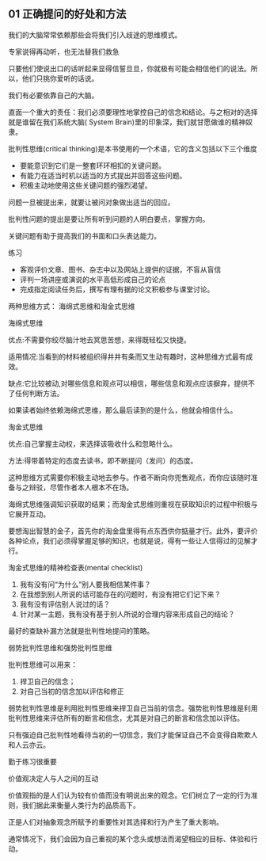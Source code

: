 ## 01 正确提问的好处和方法

我们的大脑常常依赖那些会将我们引入歧途的思维模式。

专家说得再动听，也无法替我们救急

只要他们使说出口的话听起来显得信誓旦旦，你就极有可能会相信他们的说法。所以，他们只挑你爱听的话说。

我们有必要依靠自己的大脑。

直面一个重大的责任：我们必须要理性地掌控自己的信念和结论。与之相对的选择就是谁留在我们系统大脑( System Brain)里的印象深，我们就甘愿做谁的精神奴隶。

批判性思维(critical thinking)是本书使用的一个术语，它的含义包括以下三个维度

* 要能意识到它们是一整套环环相扣的关键问题。
* 有能力在适当时机以适当的方式提出并回答这些问题。
* 积极主动地使用这些关键问题的强烈渴望。

问题一旦被提出来，就要让被问对象做出适当的回应。

批判性问题的提出是要让所有听到问题的人明白要点，掌握方向。

关键问题有助于提高我们的书面和口头表达能力。

练习

* 客观评价文章、图书、杂志中以及网站上提供的证据，不盲从盲信
* 评判一场讲座或演说的水平高低形成自己的论点
* 完成指定阅读任务后，撰写有理有据的论文积极参与课堂讨论。

两种思维方式： 海绵式思维和淘金式思维

海绵式思维

优点:不需要你绞尽脑汁地去冥思苦想，来得既轻松又快捷。

适用情况:当看到的材料被组织得井井有条而又生动有趣时，这种思维方式最有成效。

缺点:它比较被动,对哪些信息和观点可以相信，哪些信息和观点应该摒弃，提供不了任何判断方法。

如果读者始终依赖海绵式思维，那么最后读到的是什么，他就会相信什么。

淘金式思维

优点:自己掌握主动权，来选择该吸收什么和忽略什么。

方法:得带着特定的态度去读书，即不断提问（发问）的态度。

这种思维方式需要你积极主动地去参与。作者不断向你兜售观点，而你应该随时准备与之辩驳，尽管作者本人根本不在场。

海绵式思维强调知识获取的结果；而淘金式思维则重视在获取知识的过程中积极与它展开互动。

要想淘出智慧的金子，首先你的淘金盘里得有点东西供你掂量才行。此外，要评价各种论点，我们必须得掌握足够的知识，也就是说，得有一些让人信得过的见解才行。

淘金式思维的精神检查表(mental checklist)

1. 我有没有问“为什么”别人要我相信某件事？
2. 在我想到别人所说的话可能存在的问题时，有没有把它们记下来？
3. 我有没有评估别人说过的话？
4. 针对某一主题，我有没有基于别人所说的合理内容来形成自己的结论？

最好的查缺补漏方法就是批判性地提问的策略。

弱势批判性思维和强势批判性思维

批判性思维可以用来：

1. 捍卫自己的信念；
2. 对自己当初的信念加以评估和修正


弱势批判性思维是利用批判性思维来捍卫自己当前的信念。强势批判性思维是利用批判性思维来评估所有的断言和信念，尤其是对自己的断言和信念加以评估。

只有强迫自己批判性地看待当初的一切信念，我们才能保证自己不会变得自欺欺人和人云亦云。

勤于练习很重要

价值观决定人与人之间的互动

价值观指的是人们认为较有价值而没有明说出来的观念。它们树立了一定的行为准则，我们据此来衡量人类行为的品质高下。

正是人们对抽象观念所赋予的重要性对其选择和行为产生了重大影响。

通常情况下，我们会因为自己重视的某个念头或想法而渴望相应的目标、体验和行动。














